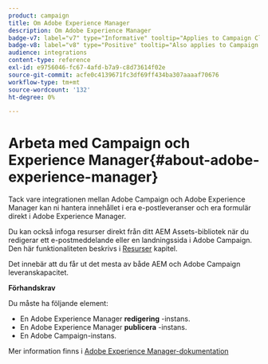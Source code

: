 ```yaml
---
product: campaign
title: Om Adobe Experience Manager
description: Om Adobe Experience Manager
badge-v7: label="v7" type="Informative" tooltip="Applies to Campaign Classic v7"
badge-v8: label="v8" type="Positive" tooltip="Also applies to Campaign v8"
audience: integrations
content-type: reference
exl-id: e9756046-fc67-4afd-b7a9-c8d73614f02e
source-git-commit: acfe0c4139671fc3df69ff434ba307aaaaf70676
workflow-type: tm+mt
source-wordcount: '132'
ht-degree: 0%

---
```


# Arbeta med Campaign och Experience Manager{#about-adobe-experience-manager}



Tack vare integrationen mellan Adobe Campaign och Adobe Experience Manager kan ni hantera innehållet i era e-postleveranser och era formulär direkt i Adobe Experience Manager.

Du kan också infoga resurser direkt från ditt AEM Assets-bibliotek när du redigerar ett e-postmeddelande eller en landningssida i Adobe Campaign. Den här funktionaliteten beskrivs i [Resurser](../../integrations/using/sharing-assets-with-adobe-experience-cloud.md) kapitel.

Det innebär att du får ut det mesta av både AEM och Adobe Campaign leveranskapacitet.

**Förhandskrav**

Du måste ha följande element:

* En Adobe Experience Manager **redigering** -instans.
* En Adobe Experience Manager **publicera** -instans.
* En Adobe Campaign-instans.

Mer information finns i [Adobe Experience Manager-dokumentation](https://experienceleague.adobe.com/docs/experience-manager-65/classic-ui/campaign/classic-personalization-ac-campaign.html)
